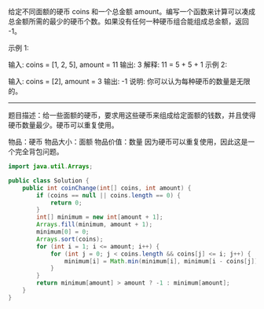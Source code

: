 给定不同面额的硬币 coins 和一个总金额 amount。编写一个函数来计算可以凑成总金额所需的最少的硬币个数。如果没有任何一种硬币组合能组成总金额，返回 -1。

示例 1:

输入: coins = [1, 2, 5], amount = 11
输出: 3 
解释: 11 = 5 + 5 + 1
示例 2:

输入: coins = [2], amount = 3
输出: -1
说明:
你可以认为每种硬币的数量是无限的。

---

题目描述：给一些面额的硬币，要求用这些硬币来组成给定面额的钱数，并且使得硬币数量最少。硬币可以重复使用。

物品：硬币
物品大小：面额
物品价值：数量
因为硬币可以重复使用，因此这是一个完全背包问题。

```java
import java.util.Arrays;

public class Solution {
    public int coinChange(int[] coins, int amount) {
        if (coins == null || coins.length == 0) {
            return 0;
        }
        int[] minimum = new int[amount + 1];
        Arrays.fill(minimum, amount + 1);
        minimum[0] = 0;
        Arrays.sort(coins);
        for (int i = 1; i <= amount; i++) {
            for (int j = 0; j < coins.length && coins[j] <= i; j++) {
                minimum[i] = Math.min(minimum[i], minimum[i - coins[j]] + 1);
            }
        }
        return minimum[amount] > amount ? -1 : minimum[amount];
    }
}
```